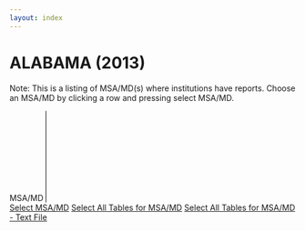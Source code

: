 ```yaml
---
layout: index
---
```


# ALABAMA (2013)

Note: This is a listing of MSA/MD(s) where institutions have reports. Choose an MSA/MD by clicking a row and pressing select MSA/MD.

<form class="block__bg">
	<label class="form-label-header" for="msa-mds">MSA/MD</label>
	<select id="msa-mds" size="10">
	</select>
	<br />
	<a href="" class="btn js-btn" id="js-this-msa">Select MSA/MD</a> <a href="{{ site.baseurl }}/aggregate/state/" class="btn">Select All Tables for MSA/MD</a> <a href="{{ site.baseurl }}/aggregate/state/" class="btn">Select All Tables for MSA/MD - Text File</a>
</form>